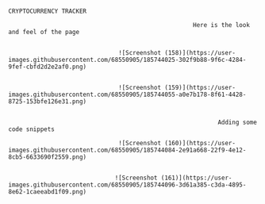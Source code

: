                                                                 CRYPTOCURRENCY TRACKER
                                                                
                                                        Here is the look and feel of the page
                                                        
                                                       
                                   ![Screenshot (158)](https://user-images.githubusercontent.com/68550905/185744025-302f9b88-9f6c-4284-9fef-cbfd2d2e2af0.png)
   
                                                         
                                   ![Screenshot (159)](https://user-images.githubusercontent.com/68550905/185744055-a0e7b178-8f61-4428-8725-153bfe126e31.png)
                                   
                                   
                                                               Adding some code snippets
                                   
                                   ![Screenshot (160)](https://user-images.githubusercontent.com/68550905/185744084-2e91a668-22f9-4e12-8cb5-6633690f2559.png)
                                   
                                   
                                  ![Screenshot (161)](https://user-images.githubusercontent.com/68550905/185744096-3d61a385-c3da-4895-8e62-1caeeabd1f09.png)

                                                              
                                                              
                                                              
